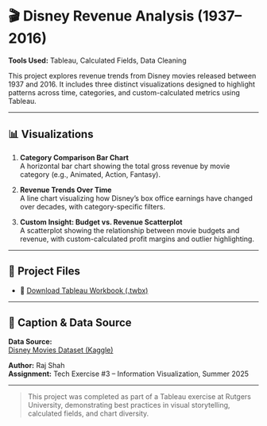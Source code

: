 # 🎬 Disney Revenue Analysis (1937–2016)

**Tools Used:** Tableau, Calculated Fields, Data Cleaning

This project explores revenue trends from Disney movies released between 1937 and 2016. It includes three distinct visualizations designed to highlight patterns across time, categories, and custom-calculated metrics using Tableau.

---

## 📊 Visualizations

1. **Category Comparison Bar Chart**  
   A horizontal bar chart showing the total gross revenue by movie category (e.g., Animated, Action, Fantasy).

2. **Revenue Trends Over Time**  
   A line chart visualizing how Disney’s box office earnings have changed over decades, with category-specific filters.

3. **Custom Insight: Budget vs. Revenue Scatterplot**  
   A scatterplot showing the relationship between movie budgets and revenue, with custom-calculated profit margins and outlier highlighting.

---

## 🔗 Project Files

- 📁 [Download Tableau Workbook (.twbx)](./disney_revenue_analysis.twbx)


---

## 📌 Caption & Data Source

**Data Source:**  
[Disney Movies Dataset (Kaggle)](https://www.kaggle.com/datasets/rashikrahmanpritom/disney-movies-19372016-total-gross)

**Author:** Raj Shah  
**Assignment:** Tech Exercise #3 – Information Visualization, Summer 2025

---

> This project was completed as part of a Tableau exercise at Rutgers University, demonstrating best practices in visual storytelling, calculated fields, and chart diversity.
